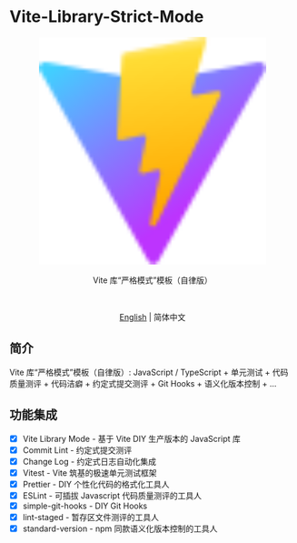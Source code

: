 # Vite-Library-Strict-Mode

<p align='center'>
  <img src='./public/vite.svg' width='400'/>
</p>

<p align='center'>Vite 库“严格模式”模板（自律版）</p>

<br>

<p align='center'>
  <a href='./README.md'>English</a> | 简体中文
</p>

## 简介

Vite 库“严格模式”模板（自律版）: JavaScript / TypeScript + 单元测试 + 代码质量测评 + 代码洁癖 + 约定式提交测评 + Git Hooks + 语义化版本控制 + ...

## 功能集成

- [x] Vite Library Mode - 基于 Vite DIY 生产版本的 JavaScript 库
- [x] Commit Lint - 约定式提交测评
- [x] Change Log - 约定式日志自动化集成
- [x] Vitest - Vite 筑基的极速单元测试框架
- [x] Prettier - DIY 个性化代码的格式化工具人
- [x] ESLint - 可插拔 Javascript 代码质量测评的工具人
- [x] simple-git-hooks - DIY Git Hooks
- [x] lint-staged - 暂存区文件测评的工具人
- [x] standard-version - npm 同款语义化版本控制的工具人
